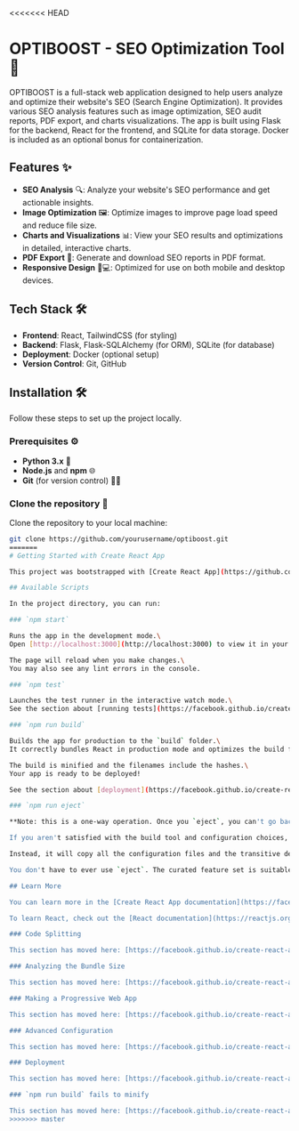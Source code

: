 <<<<<<< HEAD
# OPTIBOOST - SEO Optimization Tool 🚀

OPTIBOOST is a full-stack web application designed to help users analyze and optimize their website's SEO (Search Engine Optimization). It provides various SEO analysis features such as image optimization, SEO audit reports, PDF export, and charts visualizations. The app is built using Flask for the backend, React for the frontend, and SQLite for data storage. Docker is included as an optional bonus for containerization.

## Features ✨

- **SEO Analysis** 🔍: Analyze your website's SEO performance and get actionable insights.
- **Image Optimization** 🖼️: Optimize images to improve page load speed and reduce file size.
- **Charts and Visualizations** 📊: View your SEO results and optimizations in detailed, interactive charts.
- **PDF Export** 📑: Generate and download SEO reports in PDF format.
- **Responsive Design** 📱💻: Optimized for use on both mobile and desktop devices.

## Tech Stack 🛠️

- **Frontend**: React, TailwindCSS (for styling)
- **Backend**: Flask, Flask-SQLAlchemy (for ORM), SQLite (for database)
- **Deployment**: Docker (optional setup)
- **Version Control**: Git, GitHub

## Installation 🛠️

Follow these steps to set up the project locally.

### Prerequisites ⚙️

- **Python 3.x** 🐍
- **Node.js** and **npm** 🌐
- **Git** (for version control) 🧑‍💻

### Clone the repository 🔗

Clone the repository to your local machine:

```bash
git clone https://github.com/yourusername/optiboost.git
=======
# Getting Started with Create React App

This project was bootstrapped with [Create React App](https://github.com/facebook/create-react-app).

## Available Scripts

In the project directory, you can run:

### `npm start`

Runs the app in the development mode.\
Open [http://localhost:3000](http://localhost:3000) to view it in your browser.

The page will reload when you make changes.\
You may also see any lint errors in the console.

### `npm test`

Launches the test runner in the interactive watch mode.\
See the section about [running tests](https://facebook.github.io/create-react-app/docs/running-tests) for more information.

### `npm run build`

Builds the app for production to the `build` folder.\
It correctly bundles React in production mode and optimizes the build for the best performance.

The build is minified and the filenames include the hashes.\
Your app is ready to be deployed!

See the section about [deployment](https://facebook.github.io/create-react-app/docs/deployment) for more information.

### `npm run eject`

**Note: this is a one-way operation. Once you `eject`, you can't go back!**

If you aren't satisfied with the build tool and configuration choices, you can `eject` at any time. This command will remove the single build dependency from your project.

Instead, it will copy all the configuration files and the transitive dependencies (webpack, Babel, ESLint, etc) right into your project so you have full control over them. All of the commands except `eject` will still work, but they will point to the copied scripts so you can tweak them. At this point you're on your own.

You don't have to ever use `eject`. The curated feature set is suitable for small and middle deployments, and you shouldn't feel obligated to use this feature. However we understand that this tool wouldn't be useful if you couldn't customize it when you are ready for it.

## Learn More

You can learn more in the [Create React App documentation](https://facebook.github.io/create-react-app/docs/getting-started).

To learn React, check out the [React documentation](https://reactjs.org/).

### Code Splitting

This section has moved here: [https://facebook.github.io/create-react-app/docs/code-splitting](https://facebook.github.io/create-react-app/docs/code-splitting)

### Analyzing the Bundle Size

This section has moved here: [https://facebook.github.io/create-react-app/docs/analyzing-the-bundle-size](https://facebook.github.io/create-react-app/docs/analyzing-the-bundle-size)

### Making a Progressive Web App

This section has moved here: [https://facebook.github.io/create-react-app/docs/making-a-progressive-web-app](https://facebook.github.io/create-react-app/docs/making-a-progressive-web-app)

### Advanced Configuration

This section has moved here: [https://facebook.github.io/create-react-app/docs/advanced-configuration](https://facebook.github.io/create-react-app/docs/advanced-configuration)

### Deployment

This section has moved here: [https://facebook.github.io/create-react-app/docs/deployment](https://facebook.github.io/create-react-app/docs/deployment)

### `npm run build` fails to minify

This section has moved here: [https://facebook.github.io/create-react-app/docs/troubleshooting#npm-run-build-fails-to-minify](https://facebook.github.io/create-react-app/docs/troubleshooting#npm-run-build-fails-to-minify)
>>>>>>> master
